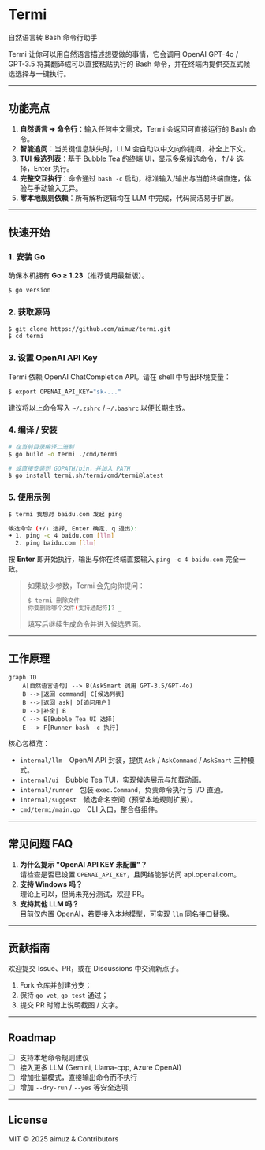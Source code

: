 # Termi

自然语言转 Bash 命令行助手

Termi 让你可以用自然语言描述想要做的事情，它会调用 OpenAI GPT-4o / GPT-3.5 将其翻译成可以直接粘贴执行的 Bash 命令，并在终端内提供交互式候选选择与一键执行。

---

## 功能亮点

1. **自然语言 ➜ 命令行**：输入任何中文需求，Termi 会返回可直接运行的 Bash 命令。
2. **智能追问**：当关键信息缺失时，LLM 会自动以中文向你提问，补全上下文。
3. **TUI 候选列表**：基于 [Bubble Tea](https://github.com/charmbracelet/bubbletea) 的终端 UI，显示多条候选命令，↑/↓ 选择，Enter 执行。
4. **完整交互执行**：命令通过 `bash -c` 启动，标准输入/输出与当前终端直连，体验与手动输入无异。
5. **零本地规则依赖**：所有解析逻辑均在 LLM 中完成，代码简洁易于扩展。

---

## 快速开始

### 1. 安装 Go

确保本机拥有 **Go ≥ 1.23**（推荐使用最新版）。

```bash
$ go version
```

### 2. 获取源码

```bash
$ git clone https://github.com/aimuz/termi.git
$ cd termi
```

### 3. 设置 OpenAI API Key

Termi 依赖 OpenAI ChatCompletion API。请在 shell 中导出环境变量：

```bash
$ export OPENAI_API_KEY="sk-..."
```

建议将以上命令写入 `~/.zshrc` / `~/.bashrc` 以便长期生效。

### 4. 编译 / 安装

```bash
# 在当前目录编译二进制
$ go build -o termi ./cmd/termi

# 或直接安装到 GOPATH/bin，并加入 PATH
$ go install termi.sh/termi/cmd/termi@latest
```

### 5. 使用示例

```bash
$ termi 我想对 baidu.com 发起 ping

候选命令 (↑/↓ 选择, Enter 确定, q 退出):
➜ 1. ping -c 4 baidu.com [llm]
  2. ping baidu.com [llm]
```

按 **Enter** 即开始执行，输出与你在终端直接输入 `ping -c 4 baidu.com` 完全一致。

> 如果缺少参数，Termi 会先向你提问：
>
> ```bash
> $ termi 删除文件
> 你要删除哪个文件(支持通配符)? _
> ```
>
> 填写后继续生成命令并进入候选界面。

---

## 工作原理

```mermaid
graph TD
    A[自然语言语句] --> B(AskSmart 调用 GPT-3.5/GPT-4o)
    B -->|返回 command| C[候选列表]
    B -->|返回 ask| D[追问用户]
    D -->|补全| B
    C --> E[Bubble Tea UI 选择]
    E --> F[Runner bash -c 执行]
```

核心包概览：

- `internal/llm` OpenAI API 封装，提供 `Ask` / `AskCommand` / `AskSmart` 三种模式。
- `internal/ui` Bubble Tea TUI，实现候选展示与加载动画。
- `internal/runner` 包装 `exec.Command`，负责命令执行与 I/O 直通。
- `internal/suggest` 候选命名空间（预留本地规则扩展）。
- `cmd/termi/main.go` CLI 入口，整合各组件。

---

## 常见问题 FAQ

1. **为什么提示 "OpenAI API KEY 未配置"？**  
   请检查是否已设置 `OPENAI_API_KEY`，且网络能够访问 api.openai.com。
2. **支持 Windows 吗？**  
   理论上可以，但尚未充分测试，欢迎 PR。
3. **支持其他 LLM 吗？**  
   目前仅内置 OpenAI，若要接入本地模型，可实现 `llm` 同名接口替换。

---

## 贡献指南

欢迎提交 Issue、PR，或在 Discussions 中交流新点子。

1. Fork 仓库并创建分支；
2. 保持 `go vet`, `go test` 通过；
3. 提交 PR 时附上说明截图 / 文字。

---

## Roadmap

- [ ] 支持本地命令规则建议
- [ ] 接入更多 LLM (Gemini, Llama-cpp, Azure OpenAI)
- [ ] 增加批量模式，直接输出命令而不执行
- [ ] 增加 `--dry-run` / `--yes` 等安全选项

---

## License

MIT © 2025 aimuz & Contributors 
